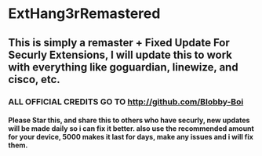 # ExtHang3rRemastered
## This is simply a remaster + Fixed Update For Securly Extensions, I will update this to work with everything like goguardian, linewize, and cisco, etc.
### ALL OFFICIAL CREDITS GO TO http://github.com/Blobby-Boi
#### Please Star this, and share this to others who have securly, new updates will be made daily so i can fix it better. also use the recommended amount for your device, 5000 makes it last for days, make any issues and i will fix them.
